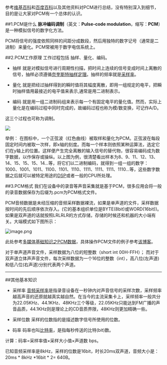 参考[维基百科](https://zh.wikipedia.org/wiki/%E8%84%88%E8%A1%9D%E7%B7%A8%E7%A2%BC%E8%AA%BF%E8%AE%8A)和[百度百科](https://baike.baidu.com/item/PCM/1568054?fr=aladdin)以及其他资料对PCM进行总结，没有特别深入到细节，目的是让大家对PCM有一个总体的认识。

##1.PCM是什么
**脉冲编码调制**（英文：**Pulse-code modulation**，缩写：**PCM**）是一种模拟信号的数字化方法。

PCM将信号的强度依照同样的间距分成数段，然后用独特的数字记号（通常是二进制）来量化。PCM常被用于数字电信系统上。

##2.PCM工作原理
工作过程包括 抽样、量化、编码。

- 抽样 
就是对模拟信号进行周期性扫描，把时间上连续的信号变成时间上离散的信号，抽样必须遵循[奈奎斯特抽样定理](https://baike.baidu.com/item/%E9%87%87%E6%A0%B7%E5%AE%9A%E7%90%86/8599843?fr=aladdin)。抽样的频率就是[采样率](https://baike.baidu.com/item/%E9%87%87%E6%A0%B7%E9%A2%91%E7%8E%87)。

- 量化
就是把经过抽样得到的瞬时值将其幅度离散，即用一组规定的电平，把瞬时抽样值用最接近的电平值来表示,通常是用二进制表示。

- 编码
就是用一组二进制码组来表示每一个有固定电平的量化值。然而，实际上量化是在编码过程中同时完成的，故编码过程也称为模/数变换，可记作A/D。

这三个过程也可称为调制。

![](http://upload-images.jianshu.io/upload_images/952890-8ee8233d9d25a08f.png?imageMogr2/auto-orient/strip%7CimageView2/2/w/1240)

举例：
在图标中，一个正弦波（红色曲线）被取样和量化为PCM。正弦波在每段固定时间内被取一次样，即x轴的刻度。而每一个样本则依照某种运算法，选定它们在y轴上的位置。这样便产生完全离散的输入信号的替代物，很容易编码成为数字数据，以作保存或操纵。以上图为例，很清楚看出样本为8、9、11、12、13、14、15、15、15、14…等，将它们以二进制编码，就得到一组一组的数字：1000、1001、1011、1100、1101、1110、1111、1111、1111、1110…等，这些数字数据之后就可以被特定用途的[DSP](https://zh.wikipedia.org/wiki/%E6%95%B0%E5%AD%97%E4%BF%A1%E5%8F%B7%E5%A4%84%E7%90%86%E5%99%A8)或者一般的CPU所处理。

##3.PCM格式
我们在设备中的录音等声音采集就是基于PCM，很多应用会将一般的录音数据保存为后缀为.pcm为PCM格式文件。

PCM音频数据是未经压缩的音频采样数据裸流，如果是单声道的文件，采样数据按时间的先后顺序依次存入。(它的基本组织单位是BYTE(8bit)或WORD(16bit))。
如果是双声道的话就按照LRLRLR的方式存储，存储的时候还和机器的大小端有关。大端模式如下图所示：

![image.png](http://upload-images.jianshu.io/upload_images/952890-476d7f235c36dcc3.png?imageMogr2/auto-orient/strip%7CimageView2/2/w/1240)

此处参考[多媒体基础知识之PCM数据](http://www.cnblogs.com/CoderTian/p/6657844.html)，具体操作PCM文件的例子参考[该博客](http://blog.csdn.net/leixiaohua1020/article/details/50534316)。


对于单声道声音文件，采样数据为八位的短整数（short int 00H-FFH）；
     而对于双声道立体声声音文件，每次采样数据为一个16位的整数（int），高八位(左声道)和低八位(右声道)分别代表两个声道。

--------
##其他基本知识

- 采样率
[音频采样率](https://baike.baidu.com/item/%E9%9F%B3%E9%A2%91%E9%87%87%E6%A0%B7%E7%8E%87/9023551?fr=aladdin)是指录音设备在一秒钟内对声音信号的采样次数，采样频率越高声音的还原就越真实越自然。在当今的主流采集卡上，采样频率一般共分为22.05KHz、44.1KHz、48KHz三个等级，22.05KHz只能达到FM广播的声音品质，44.1KHz则是理论上的CD音质界限，48KHz则更加精确一些。

- 采样位数
 采样的位数指的是描述数字信号所使用的位数。

- 码率
码率也叫[比特率](https://baike.baidu.com/item/%E6%AF%94%E7%89%B9%E7%8E%87)，是指每秒传送的比特(bit)数。

计算：码率=采样率值×采样大小值×声道数 bps。

已知音频采样率是8kHz，采样的位数是16bit，时长20ms双声道，音频大小是：20ms * 8kHz *16bit * 2= 640B。



